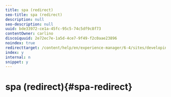 ```yaml
---
title: spa (redirect)
seo-title: spa (redirect)
description: null
seo-description: null
uuid: bde33972-ce1a-45fc-95c5-74c5df9c8f73
contentOwner: carlino
discoiquuid: 2e72ec7e-1a5d-4ce7-9f49-f2c0aae23896
noindex: true
redirecttarget: /content/help/en/experience-manager/6-4/sites/developing/using/reference-materials
index: y
internal: n
snippet: y
---
```


# spa (redirect){#spa-redirect}

